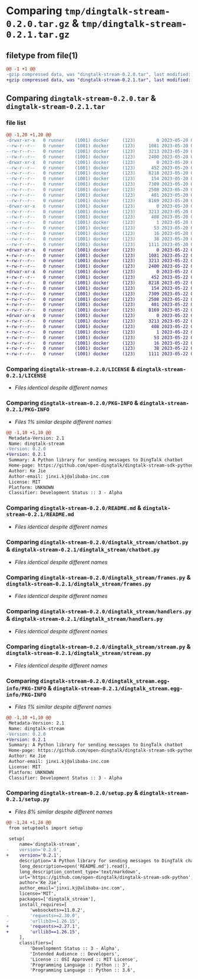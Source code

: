 # Comparing `tmp/dingtalk-stream-0.2.0.tar.gz` & `tmp/dingtalk-stream-0.2.1.tar.gz`

## filetype from file(1)

```diff
@@ -1 +1 @@
-gzip compressed data, was "dingtalk-stream-0.2.0.tar", last modified: Sat May 20 03:28:53 2023, max compression
+gzip compressed data, was "dingtalk-stream-0.2.1.tar", last modified: Mon May 22 05:04:44 2023, max compression
```

## Comparing `dingtalk-stream-0.2.0.tar` & `dingtalk-stream-0.2.1.tar`

### file list

```diff
@@ -1,20 +1,20 @@
-drwxr-xr-x   0 runner    (1001) docker     (123)        0 2023-05-20 03:28:53.296781 dingtalk-stream-0.2.0/
--rw-r--r--   0 runner    (1001) docker     (123)     1081 2023-05-20 03:28:52.000000 dingtalk-stream-0.2.0/LICENSE
--rw-r--r--   0 runner    (1001) docker     (123)     3213 2023-05-20 03:28:53.296781 dingtalk-stream-0.2.0/PKG-INFO
--rw-r--r--   0 runner    (1001) docker     (123)     2400 2023-05-20 03:28:52.000000 dingtalk-stream-0.2.0/README.md
-drwxr-xr-x   0 runner    (1001) docker     (123)        0 2023-05-20 03:28:53.296781 dingtalk-stream-0.2.0/dingtalk_stream/
--rw-r--r--   0 runner    (1001) docker     (123)      452 2023-05-20 03:28:52.000000 dingtalk-stream-0.2.0/dingtalk_stream/__init__.py
--rw-r--r--   0 runner    (1001) docker     (123)     8218 2023-05-20 03:28:52.000000 dingtalk-stream-0.2.0/dingtalk_stream/chatbot.py
--rw-r--r--   0 runner    (1001) docker     (123)      154 2023-05-20 03:28:52.000000 dingtalk-stream-0.2.0/dingtalk_stream/credential.py
--rw-r--r--   0 runner    (1001) docker     (123)     7309 2023-05-20 03:28:52.000000 dingtalk-stream-0.2.0/dingtalk_stream/frames.py
--rw-r--r--   0 runner    (1001) docker     (123)     2508 2023-05-20 03:28:52.000000 dingtalk-stream-0.2.0/dingtalk_stream/handlers.py
--rw-r--r--   0 runner    (1001) docker     (123)      401 2023-05-20 03:28:52.000000 dingtalk-stream-0.2.0/dingtalk_stream/log.py
--rw-r--r--   0 runner    (1001) docker     (123)     8169 2023-05-20 03:28:52.000000 dingtalk-stream-0.2.0/dingtalk_stream/stream.py
-drwxr-xr-x   0 runner    (1001) docker     (123)        0 2023-05-20 03:28:53.296781 dingtalk-stream-0.2.0/dingtalk_stream.egg-info/
--rw-r--r--   0 runner    (1001) docker     (123)     3213 2023-05-20 03:28:53.000000 dingtalk-stream-0.2.0/dingtalk_stream.egg-info/PKG-INFO
--rw-r--r--   0 runner    (1001) docker     (123)      408 2023-05-20 03:28:53.000000 dingtalk-stream-0.2.0/dingtalk_stream.egg-info/SOURCES.txt
--rw-r--r--   0 runner    (1001) docker     (123)        1 2023-05-20 03:28:53.000000 dingtalk-stream-0.2.0/dingtalk_stream.egg-info/dependency_links.txt
--rw-r--r--   0 runner    (1001) docker     (123)       53 2023-05-20 03:28:53.000000 dingtalk-stream-0.2.0/dingtalk_stream.egg-info/requires.txt
--rw-r--r--   0 runner    (1001) docker     (123)       16 2023-05-20 03:28:53.000000 dingtalk-stream-0.2.0/dingtalk_stream.egg-info/top_level.txt
--rw-r--r--   0 runner    (1001) docker     (123)       38 2023-05-20 03:28:53.296781 dingtalk-stream-0.2.0/setup.cfg
--rw-r--r--   0 runner    (1001) docker     (123)     1111 2023-05-20 03:28:52.000000 dingtalk-stream-0.2.0/setup.py
+drwxr-xr-x   0 runner    (1001) docker     (123)        0 2023-05-22 05:04:44.620638 dingtalk-stream-0.2.1/
+-rw-r--r--   0 runner    (1001) docker     (123)     1081 2023-05-22 05:04:42.000000 dingtalk-stream-0.2.1/LICENSE
+-rw-r--r--   0 runner    (1001) docker     (123)     3213 2023-05-22 05:04:44.616638 dingtalk-stream-0.2.1/PKG-INFO
+-rw-r--r--   0 runner    (1001) docker     (123)     2400 2023-05-22 05:04:42.000000 dingtalk-stream-0.2.1/README.md
+drwxr-xr-x   0 runner    (1001) docker     (123)        0 2023-05-22 05:04:44.616638 dingtalk-stream-0.2.1/dingtalk_stream/
+-rw-r--r--   0 runner    (1001) docker     (123)      452 2023-05-22 05:04:42.000000 dingtalk-stream-0.2.1/dingtalk_stream/__init__.py
+-rw-r--r--   0 runner    (1001) docker     (123)     8218 2023-05-22 05:04:42.000000 dingtalk-stream-0.2.1/dingtalk_stream/chatbot.py
+-rw-r--r--   0 runner    (1001) docker     (123)      154 2023-05-22 05:04:42.000000 dingtalk-stream-0.2.1/dingtalk_stream/credential.py
+-rw-r--r--   0 runner    (1001) docker     (123)     7309 2023-05-22 05:04:42.000000 dingtalk-stream-0.2.1/dingtalk_stream/frames.py
+-rw-r--r--   0 runner    (1001) docker     (123)     2508 2023-05-22 05:04:42.000000 dingtalk-stream-0.2.1/dingtalk_stream/handlers.py
+-rw-r--r--   0 runner    (1001) docker     (123)      401 2023-05-22 05:04:42.000000 dingtalk-stream-0.2.1/dingtalk_stream/log.py
+-rw-r--r--   0 runner    (1001) docker     (123)     8169 2023-05-22 05:04:42.000000 dingtalk-stream-0.2.1/dingtalk_stream/stream.py
+drwxr-xr-x   0 runner    (1001) docker     (123)        0 2023-05-22 05:04:44.616638 dingtalk-stream-0.2.1/dingtalk_stream.egg-info/
+-rw-r--r--   0 runner    (1001) docker     (123)     3213 2023-05-22 05:04:44.000000 dingtalk-stream-0.2.1/dingtalk_stream.egg-info/PKG-INFO
+-rw-r--r--   0 runner    (1001) docker     (123)      408 2023-05-22 05:04:44.000000 dingtalk-stream-0.2.1/dingtalk_stream.egg-info/SOURCES.txt
+-rw-r--r--   0 runner    (1001) docker     (123)        1 2023-05-22 05:04:44.000000 dingtalk-stream-0.2.1/dingtalk_stream.egg-info/dependency_links.txt
+-rw-r--r--   0 runner    (1001) docker     (123)       53 2023-05-22 05:04:44.000000 dingtalk-stream-0.2.1/dingtalk_stream.egg-info/requires.txt
+-rw-r--r--   0 runner    (1001) docker     (123)       16 2023-05-22 05:04:44.000000 dingtalk-stream-0.2.1/dingtalk_stream.egg-info/top_level.txt
+-rw-r--r--   0 runner    (1001) docker     (123)       38 2023-05-22 05:04:44.620638 dingtalk-stream-0.2.1/setup.cfg
+-rw-r--r--   0 runner    (1001) docker     (123)     1111 2023-05-22 05:04:42.000000 dingtalk-stream-0.2.1/setup.py
```

### Comparing `dingtalk-stream-0.2.0/LICENSE` & `dingtalk-stream-0.2.1/LICENSE`

 * *Files identical despite different names*

### Comparing `dingtalk-stream-0.2.0/PKG-INFO` & `dingtalk-stream-0.2.1/PKG-INFO`

 * *Files 1% similar despite different names*

```diff
@@ -1,10 +1,10 @@
 Metadata-Version: 2.1
 Name: dingtalk-stream
-Version: 0.2.0
+Version: 0.2.1
 Summary: A Python library for sending messages to DingTalk chatbot
 Home-page: https://github.com/open-dingtalk/dingtalk-stream-sdk-python
 Author: Ke Jie
 Author-email: jinxi.kj@alibaba-inc.com
 License: MIT
 Platform: UNKNOWN
 Classifier: Development Status :: 3 - Alpha
```

### Comparing `dingtalk-stream-0.2.0/README.md` & `dingtalk-stream-0.2.1/README.md`

 * *Files identical despite different names*

### Comparing `dingtalk-stream-0.2.0/dingtalk_stream/chatbot.py` & `dingtalk-stream-0.2.1/dingtalk_stream/chatbot.py`

 * *Files identical despite different names*

### Comparing `dingtalk-stream-0.2.0/dingtalk_stream/frames.py` & `dingtalk-stream-0.2.1/dingtalk_stream/frames.py`

 * *Files identical despite different names*

### Comparing `dingtalk-stream-0.2.0/dingtalk_stream/handlers.py` & `dingtalk-stream-0.2.1/dingtalk_stream/handlers.py`

 * *Files identical despite different names*

### Comparing `dingtalk-stream-0.2.0/dingtalk_stream/stream.py` & `dingtalk-stream-0.2.1/dingtalk_stream/stream.py`

 * *Files identical despite different names*

### Comparing `dingtalk-stream-0.2.0/dingtalk_stream.egg-info/PKG-INFO` & `dingtalk-stream-0.2.1/dingtalk_stream.egg-info/PKG-INFO`

 * *Files 1% similar despite different names*

```diff
@@ -1,10 +1,10 @@
 Metadata-Version: 2.1
 Name: dingtalk-stream
-Version: 0.2.0
+Version: 0.2.1
 Summary: A Python library for sending messages to DingTalk chatbot
 Home-page: https://github.com/open-dingtalk/dingtalk-stream-sdk-python
 Author: Ke Jie
 Author-email: jinxi.kj@alibaba-inc.com
 License: MIT
 Platform: UNKNOWN
 Classifier: Development Status :: 3 - Alpha
```

### Comparing `dingtalk-stream-0.2.0/setup.py` & `dingtalk-stream-0.2.1/setup.py`

 * *Files 8% similar despite different names*

```diff
@@ -1,24 +1,24 @@
 from setuptools import setup
 
 setup(
     name='dingtalk-stream',
-    version='0.2.0',
+    version='0.2.1',
     description='A Python library for sending messages to DingTalk chatbot',
     long_description=open('README.md').read(),
     long_description_content_type='text/markdown',
     url='https://github.com/open-dingtalk/dingtalk-stream-sdk-python',
     author='Ke Jie',
     author_email='jinxi.kj@alibaba-inc.com',
     license='MIT',
     packages=['dingtalk_stream'],
     install_requires=[
         'websockets>=11.0.2',
-        'requests>=2.30.0',
-        'urllib3>=1.26.15',
+        'requests>=2.27.1',
+        'urllib3==1.26.15',
     ],
     classifiers=[
         'Development Status :: 3 - Alpha',
         'Intended Audience :: Developers',
         'License :: OSI Approved :: MIT License',
         'Programming Language :: Python :: 3',
         'Programming Language :: Python :: 3.6',
```

